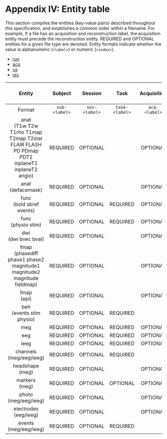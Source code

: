 # Appendix IV: Entity table

This section compiles the entities (key-value pairs) described throughout this
specification, and establishes a common order within a filename. For example, if
a file has an acquisition and reconstruction label, the acquisition entity must
precede the reconstruction entity. REQUIRED and OPTIONAL entities for a given
file type are denoted. Entity formats indicate whether the value is alphanumeric
(`<label>`) or numeric (`<index>`).

  - [run](../04-modality-specific-files/01-magnetic-resonance-imaging-data.md#the-run-entity)
  - [acq](../04-modality-specific-files/01-magnetic-resonance-imaging-data.md#the-acq-entity)
  - [ce](../04-modality-specific-files/01-magnetic-resonance-imaging-data.md#the-ce-entity)
  - [rec](../04-modality-specific-files/01-magnetic-resonance-imaging-data.md#the-rec-entity)

| Entity                                                                                         | Subject       | Session       | Task           | Acquisition   | Contrast Enhancing Agent | Reconstruction | Phase-Encoding Direction | Run           | Corresponding modality | Echo           | Recording           | Processed (on device) | Space           |
| :--------------------------------------------------------------------------------------------: | :-----------: | :-----------: | :------------: | :-----------: | :----------------------: | :------------: | :----------------------: | :-----------: | :--------------------: | :------------: | :-----------------: | :-------------------: | :---------------|
| Format                                                                                         | `sub-<label>` | `ses-<label>` | `task-<label>` | `acq-<label>` | `ce-<label>`             | `rec-<label>`  | `dir-<label>`            | `run-<index>` | `mod-<label>`          | `echo-<index>` | `recording-<label>` | `proc-<label>`        | `space-<label>` |
| anat<br>(T1w T2w T1rho T1map T2map T2star FLAIR FLASH PD PDmap PDT2 inplaneT1 inplaneT2 angio) | REQUIRED      | OPTIONAL      |                | OPTIONAL      | OPTIONAL                 | OPTIONAL       |                          |               |                        |                |                     |                       |                 |
| anat<br>(defacemask)                                                                           | REQUIRED      | OPTIONAL      |                | OPTIONAL      | OPTIONAL                 | OPTIONAL       |                          |               | OPTIONAL               |                |                     |                       |                 |
| func<br>(bold sbref events)                                                                    | REQUIRED      | OPTIONAL      | REQUIRED       | OPTIONAL      | OPTIONAL                 | OPTIONAL       | OPTIONAL                 | OPTIONAL      |                        | OPTIONAL       |                     |                       |                 |
| func<br>(physio stim)                                                                          | REQUIRED      | OPTIONAL      | REQUIRED       | OPTIONAL      |                          | OPTIONAL       |                          | OPTIONAL      |                        |                | OPTIONAL            | OPTIONAL              |                 |
| dwi<br>(dwi bvec bval)                                                                         | REQUIRED      | OPTIONAL      |                | OPTIONAL      |                          |                | OPTIONAL                 | OPTIONAL      |                        |                |                     |                       |                 |
| fmap<br>(phasediff phase1 phase2 magnitude1 magnitude2 magnitude fieldmap)                     | REQUIRED      | OPTIONAL      |                | OPTIONAL      |                          |                |                          | OPTIONAL      |                        |                |                     |                       |                 |
| fmap<br>(epi)                                                                                  | REQUIRED      | OPTIONAL      |                | OPTIONAL      | OPTIONAL                 |                | REQUIRED                 | OPTIONAL      |                        |                |                     |                       |                 |
| beh<br>(events stim physio)                                                                    | REQUIRED      | OPTIONAL      | REQUIRED       |               |                          |                |                          |               |                        |                |                     |                       |                 |
| meg<br>                                                                                        | REQUIRED      | OPTIONAL      | REQUIRED       | OPTIONAL      |                          |                |                          | OPTIONAL      |                        |                |                     | OPTIONAL              |                 |
| eeg<br>                                                                                        | REQUIRED      | OPTIONAL      | REQUIRED       | OPTIONAL      |                          |                |                          | OPTIONAL      |                        |                |                     |                       |                 |
| ieeg<br>                                                                                       | REQUIRED      | OPTIONAL      | REQUIRED       | OPTIONAL      |                          |                |                          | OPTIONAL      |                        |                |                     |                       |                 |
| channels<br>(meg/eeg/ieeg)                                                                     | REQUIRED      | OPTIONAL      | REQUIRED       |               |                          |                |                          | OPTIONAL      |                        |                |                     |                       |                 |
| headshape<br>(meg)                                                                             | REQUIRED      | OPTIONAL      |                | OPTIONAL      |                          |                |                          |               |                        |                |                     |                       | OPTIONAL        |
| markers<br>(meg)                                                                               | REQUIRED      | OPTIONAL      | OPTIONAL       | OPTIONAL      |                          |                |                          |               |                        |                |                     |                       | OPTIONAL        |
| photo<br>(meg/eeg/ieeg)                                                                        | REQUIRED      | OPTIONAL      |                | OPTIONAL      |                          |                |                          |               |                        |                |                     |                       |                 |        
| electrodes<br>(eeg/ieeg)                                                                       | REQUIRED      | OPTIONAL      |                | OPTIONAL      |                          |                |                          |               |                        |                |                     |                       | OPTIONAL        |
| events<br>(meg/eeg/ieeg)                                                                       | REQUIRED      | OPTIONAL      | REQUIRED       |               |                          |                |                          | OPTIONAL      |                        |                |                     |                       |                 |        
